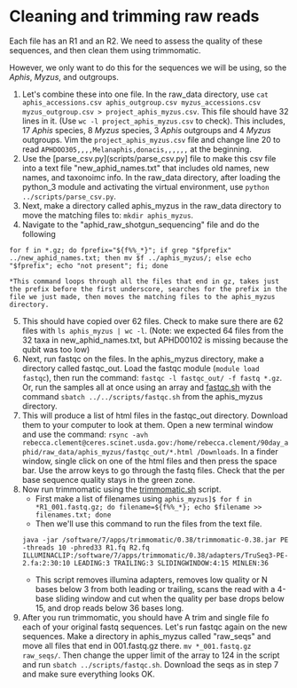 # Cleaning and trimming raw reads

Each file has an R1 and an R2. We need to assess the quality of these sequences, and then clean them using trimmomatic.

However, we only want to do this for the sequences we will be using, so the *Aphis*, *Myzus*, and outgroups. 

1) Let's combine these into one file. In the raw_data directory, use `cat aphis_accessions.csv aphis_outgroup.csv myzus_accessions.csv myzus_outgroup.csv > project_aphis_myzus.csv`. This file should have 32 lines in it. (Use `wc -l project_aphis_myzus.csv` to check). This includes, 17 *Aphis* species, 8 *Myzus* species, 3 *Aphis* outgroups and 4 *Myzus* outgroups. Vim the `project_aphis_myzus.csv` file and change line 20 to read `APHDOO305,,,,Melanaphis,donacis,,,,,,` at the beginning.
2) Use the [parse_csv.py](scripts/parse_csv.py] file to make this csv file into a text file "new_aphid_names.txt" that includes old names, new names, and taxonoimc info. In the raw_data directory, after loading the python_3 module and activating the virtual environment, use `python ../scripts/parse_csv.py`.
3) Next, make a directory called aphis_myzus in the raw_data directory to move the matching files to: `mkdir aphis_myzus`.
4) Navigate to the "aphid_raw_shotgun_sequencing" file and do the following
  ```
  for f in *.gz; do fprefix="${f%%_*}"; if grep "$fprefix" ../new_aphid_names.txt; then mv $f ../aphis_myzus/; else echo "$fprefix"; echo "not present"; fi; done
  ```
  
    *This command loops through all the files that end in gz, takes just the prefix before the first underscore, searches for the prefix in the file we just made, then moves the matching files to the aphis_myzus directory.
5) This should have copied over 62 files. Check to make sure there are 62 files with `ls aphis_myzus | wc -l`. (Note: we expected 64 files from the 32 taxa in new_aphid_names.txt, but APHD00102 is missing because the qubit was too low)
6) Next, run fastqc on the files. In the aphis_myzus directory, make a directory called fastqc_out. Load the fastqc module (`module load fastqc`), then run the command: `fastqc -l fastqc_out/ -f fastq *.gz`. Or, run the samples all at once using an array and [fastqc.sh](scripts/fastqc.sh) with the command `sbatch ../../scripts/fastqc.sh` from the aphis_myzus directory.
7) This will produce a list of html files in the fastqc_out directory. Download them to your computer to look at them. Open a new terminal window and use the command: `rsync -avh rebecca.clement@ceres.scinet.usda.gov:/home/rebecca.clement/90day_aphid/raw_data/aphis_myzus/fastqc_out/*.html /Downloads`. In a finder window, single click on one of the html files and then press the space bar. Use the arrow keys to go through the fastq files. Check that the per base sequence quality stays in the green zone.
8) Now run trimmomatic using the [trimmomatic.sh](scripts/trimmomatic.sh) script.
    * First make a list of filenames using `aphis_myzus]$ for f in *R1_001.fastq.gz; do filename=${f%%_*}; echo $filename >> filenames.txt; done`
    * Then we'll use this command to run the files from the text file.
    ```
    java -jar /software/7/apps/trimmomatic/0.38/trimmomatic-0.38.jar PE -threads 10 -phred33 R1.fq R2.fq ILLUMINACLIP:/software/7/apps/trimmomatic/0.38/adapters/TruSeq3-PE-2.fa:2:30:10 LEADING:3 TRAILING:3 SLIDINGWINDOW:4:15 MINLEN:36
    ```
    * This script removes illumina adapters, removes low quality or N bases below 3 from both leading or trailing, scans the read with a 4-base sliding window and cut when the quality per base drops below 15, and drop reads below 36 bases long.
9) After you run trimmomatic, you should have A trim and single file fo each of your original fastq sequences. Let's run fastqc again on the new sequences. Make a directory in aphis_myzus called "raw_seqs" and move all files that end in 001.fastq.gz there. `mv *_001.fastq.gz raw_seqs/`. Then change the upper limit of the array to 124 in the script and run `sbatch ../scripts/fastqc.sh`. Download the seqs as in step 7 and make sure everything looks OK. 


